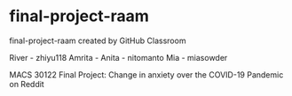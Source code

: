 # final-project-raam
final-project-raam created by GitHub Classroom

River - zhiyu118
Amrita -
Anita - nitomanto
Mia - miasowder

MACS 30122 Final Project: Change in anxiety over the COVID-19 Pandemic on Reddit
